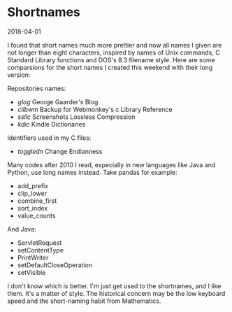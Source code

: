 # Shortnames

2018-04-01

I found that short names much more prettier and now all names I given are not
longer than eight characters, inspired by names of Unix commands, C Standard
Library functions and DOS's 8.3 filename style. Here are some comparsions for
the short names I created this weekend with their long version:

Repositories names:

- *glog* George Gaarder's Blog
- *clibwm* Backup for Webmonkey's c Library Reference
- *ssllc* Screenshots Lossless Compression
- *kdic* Kindle Dictionaries

Identifiers used in my C files:

- *toggledn* Change Endianness

Many codes after 2010 I read, especially in new languages like Java and Python,
use long names instead. Take pandas for example:

- add_prefix
- clip_lower
- combine_first
- sort_index
- value_counts

And Java:

- ServletRequest
- setContentType
- PrintWriter
- setDefaultCloseOperation
- setVisible

I don't know which is better. I'm just get used to the shortnames, and I like
them. It's a matter of style. The historical concern may be the low keyboard
speed and the short-naming habit from Mathematics.
